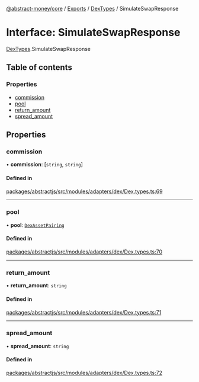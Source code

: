 [@abstract-money/core](../README.md) / [Exports](../modules.md) / [DexTypes](../modules/DexTypes.md) / SimulateSwapResponse

# Interface: SimulateSwapResponse

[DexTypes](../modules/DexTypes.md).SimulateSwapResponse

## Table of contents

### Properties

- [commission](DexTypes.SimulateSwapResponse.md#commission)
- [pool](DexTypes.SimulateSwapResponse.md#pool)
- [return\_amount](DexTypes.SimulateSwapResponse.md#return_amount)
- [spread\_amount](DexTypes.SimulateSwapResponse.md#spread_amount)

## Properties

### commission

• **commission**: [`string`, `string`]

#### Defined in

[packages/abstractjs/src/modules/adapters/dex/Dex.types.ts:69](https://github.com/AbstractSDK/frontend/blob/07410073/packages/abstractjs/src/modules/adapters/dex/Dex.types.ts#L69)

___

### pool

• **pool**: [`DexAssetPairing`](../modules/DexTypes.md#dexassetpairing)

#### Defined in

[packages/abstractjs/src/modules/adapters/dex/Dex.types.ts:70](https://github.com/AbstractSDK/frontend/blob/07410073/packages/abstractjs/src/modules/adapters/dex/Dex.types.ts#L70)

___

### return\_amount

• **return\_amount**: `string`

#### Defined in

[packages/abstractjs/src/modules/adapters/dex/Dex.types.ts:71](https://github.com/AbstractSDK/frontend/blob/07410073/packages/abstractjs/src/modules/adapters/dex/Dex.types.ts#L71)

___

### spread\_amount

• **spread\_amount**: `string`

#### Defined in

[packages/abstractjs/src/modules/adapters/dex/Dex.types.ts:72](https://github.com/AbstractSDK/frontend/blob/07410073/packages/abstractjs/src/modules/adapters/dex/Dex.types.ts#L72)
